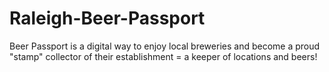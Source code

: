 # Raleigh-Beer-Passport
Beer Passport is a digital way to enjoy local breweries and become a proud "stamp" collector of their establishment = a keeper of locations and beers!
